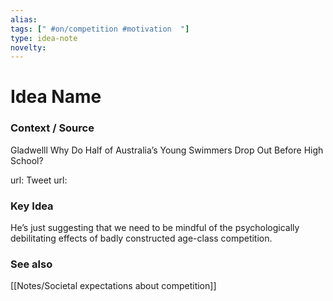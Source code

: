 ```yaml
---
alias: 
tags: [" #on/competition #motivation  "]
type: idea-note
novelty: 
---
```

# Idea Name

### Context / Source
Gladwelll
Why Do Half of Australia’s Young Swimmers Drop Out Before High School?

url: 
Tweet url: 

### Key Idea

He’s just suggesting that we need to be mindful of the psychologically debilitating effects of badly constructed age-class competition.

### See also
[[Notes/Societal expectations about competition]]